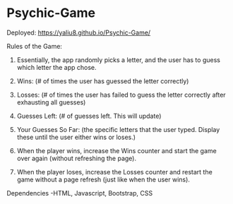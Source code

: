 # Psychic-Game

Deployed: https://yaliu8.github.io/Psychic-Game/

Rules of the Game:
1. Essentially, the app randomly picks a letter, and the user has to guess which letter the app chose. 

2. Wins: (# of times the user has guessed the letter correctly)

3. Losses: (# of times the user has failed to guess the letter correctly after exhausting all guesses)

4. Guesses Left: (# of guesses left. This will update)

5. Your Guesses So Far: (the specific letters that the user typed. Display these until the user either wins or loses.)

6. When the player wins, increase the Wins counter and start the game over again (without refreshing the page).

7. When the player loses, increase the Losses counter and restart the game without a page refresh (just like when the user wins).

Dependencies
-HTML, Javascript, Bootstrap, CSS

